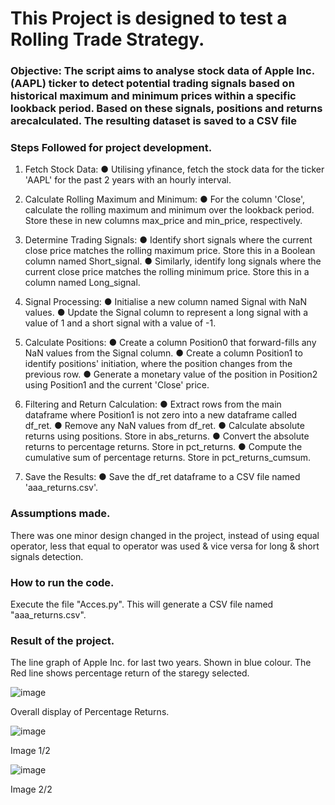 # This Project is designed to test a Rolling Trade Strategy.

### Objective: The script aims to analyse stock data of Apple Inc. (AAPL) ticker to detect potential trading signals based on historical maximum and minimum prices within a specific lookback period. Based on these  signals, positions and returns arecalculated. The resulting dataset is saved to a CSV file

### Steps Followed for project development.
1. Fetch Stock Data:
● Utilising yfinance, fetch the stock data for the ticker 'AAPL' for the past 2 years with an hourly interval.

2. Calculate Rolling Maximum and Minimum:
● For the column 'Close', calculate the rolling maximum and minimum over the lookback period. Store these in new columns max_price and min_price, respectively.

3. Determine Trading Signals:
● Identify short signals where the current close price matches the rolling maximum price. Store this in a Boolean column named Short_signal.
● Similarly, identify long signals where the current close price matches the rolling minimum price. Store this in a column named Long_signal.

4. Signal Processing:
● Initialise a new column named Signal with NaN values.
● Update the Signal column to represent a long signal with a value of 1 and a short signal with a value of -1.

5. Calculate Positions:
● Create a column Position0 that forward-fills any NaN values from the Signal column.
● Create a column Position1 to identify positions' initiation, where the position changes from the previous row.
● Generate a monetary value of the position in Position2 using Position1 and the current 'Close' price.

6. Filtering and Return Calculation:
● Extract rows from the main dataframe where Position1 is not zero into a new dataframe called df_ret.
● Remove any NaN values from df_ret.
● Calculate absolute returns using positions. Store in abs_returns.
● Convert the absolute returns to percentage returns. Store in pct_returns.
● Compute the cumulative sum of percentage returns. Store in pct_returns_cumsum.

7. Save the Results:
● Save the df_ret dataframe to a CSV file named 'aaa_returns.csv'.

### Assumptions made. 
There was one minor design changed in the project, instead of using equal operator, less that equal to operator was used & vice versa for long & short signals detection.

### How to run the code.
Execute the file "Acces.py". This will generate a CSV file named "aaa_returns.csv".

### Result of the project.
The line graph of Apple Inc. for last two years. Shown in blue colour. The Red line shows percentage return of the staregy selected.

![image](https://github.com/user-attachments/assets/290e0081-ac96-4916-ba21-275cca525d21)

Overall display of Percentage Returns.

![image](https://github.com/user-attachments/assets/045cd5eb-3d93-47f7-9168-09c51673e21f)

Image 1/2

![image](https://github.com/user-attachments/assets/33e636c9-c700-45f9-9776-06b53d26aa19)

Image 2/2


